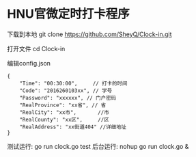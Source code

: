 # HNU官微定时打卡程序

下载到本地 git clone https://github.com/SheyQ/Clock-in.git

打开文件 cd Clock-in

编辑config.json
```
{
    "Time": "00:30:00",     // 打卡的时间
    "Code": "2016260103xx", // 学号
    "Password": "xxxxxx", // 门户密码
    "RealProvince": "xx省", // 省
    "RealCity": "xx市",       //市
    "RealCounty": "xx区",     //区
    "RealAddress": "xx街道404" //详细地址
}
```

测试运行: go run clock.go test
后台运行: nohup go run clock.go &